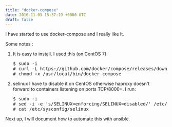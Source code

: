 ```yaml
---
title: "docker-compose"
date: 2016-11-03 15:37:19 +0000 UTC
draft: false
---
```

I have started to use docker-compose and I really like it.

Some notes :
<ol>
 	<li>It is easy to install. I used this (on CentOS 7):
<pre>$ sudo -i
# curl -L https://github.com/docker/compose/releases/download/1.9.0-rc2/docker-compose-`uname -s`-`uname -m` &gt; /usr/local/bin/docker-compose
# chmod +x /usr/local/bin/docker-compose</pre>
</li>
 	<li>selinux
I have to disable it on CentOS otherwise haproxy doesn't forward to containers listening on ports TCP/8000+. I run:
<pre>$ sudo -i
# sed -i -e 's/SELINUX=enforcing/SELINUX=disabled/' /etc/sysconfig/selinux
# cat /etc/sysconfig/selinux</pre>
</li>
</ol>
Next up, I will document how to automate this with ansible.